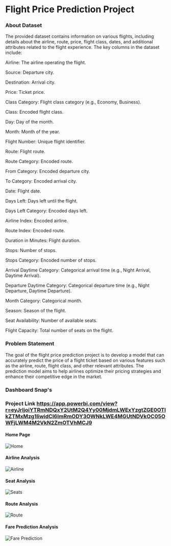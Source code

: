 # Flight Price Prediction Project

### About Dataset 


The provided dataset contains information on various flights, including details about the airline, route, price, flight class, dates, and additional attributes related to the flight experience. The key columns in the dataset include:

Airline: The airline operating the flight.

Source: Departure city.

Destination: Arrival city.

Price: Ticket price.

Class Category: Flight class category (e.g., Economy, Business).

Class: Encoded flight class.

Day: Day of the month.

Month: Month of the year.

Flight Number: Unique flight identifier.

Route: Flight route.

Route Category: Encoded route.

From Category: Encoded departure city.

To Category: Encoded arrival city.

Date: Flight date.

Days Left: Days left until the flight.

Days Left Category: Encoded days left.

Airline Index: Encoded airline.

Route Index: Encoded route.

Duration in Minutes: Flight duration.

Stops: Number of stops.

Stops Category: Encoded number of stops.

Arrival Daytime Category: Categorical arrival time (e.g., Night Arrival, Daytime Arrival).

Departure Daytime Category: Categorical departure time (e.g., Night Departure, Daytime Departure).

Month Category: Categorical month.

Season: Season of the flight.

Seat Availability: Number of available seats.

Flight Capacity: Total number of seats on the flight.


### Problem Statement 
  The goal of the flight price prediction project is to develop a model that can accurately predict the price of a flight ticket based on various features such as the airline, route, flight class, and other relevant attributes. The prediction model aims to help airlines optimize their pricing strategies and enhance their competitive edge in the market.

  ### Dashboard Snap's
  ### Project Link https://app.powerbi.com/view?r=eyJrIjoiYTRmNDQxY2UtM2Q4Yy00MjdmLWExYzgtZGE0OTlkZTMxMzg1IiwidCI6ImRmODY3OWNkLWE4MGUtNDVkOC05OWFjLWM4M2VkN2ZmOTVhMCJ9
  #### Home Page
  ![Home](https://github.com/user-attachments/assets/b90e8903-fd32-4111-b305-6d3737becb3f)
#### Airline Analysis
 ![Airline](https://github.com/user-attachments/assets/971866ad-63a3-4d8a-844e-8b9f883e19dc)
#### Seat Analysis
![Seats](https://github.com/user-attachments/assets/8eff0534-9858-40fa-abff-da3ed181871b)
#### Route Analysis
![Route](https://github.com/user-attachments/assets/e9694d89-19ae-4b0b-ae50-9797ab69eb5c)
#### Fare Prediction Analysis
![Fare Prediction](https://github.com/user-attachments/assets/76f19352-e8ff-48a1-aab9-106f74d7574c)
